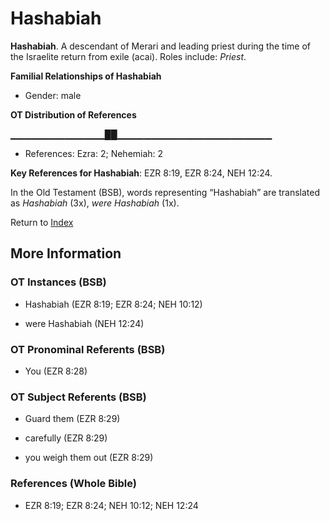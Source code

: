 # Hashabiah
**Hashabiah**. 
A descendant of Merari and leading priest during the time of the Israelite return from exile (acai). 
Roles include: 
_Priest_. 




**Familial Relationships of Hashabiah**


* Gender: male


**OT Distribution of References**

▁▁▁▁▁▁▁▁▁▁▁▁▁▁██▁▁▁▁▁▁▁▁▁▁▁▁▁▁▁▁▁▁▁▁▁▁▁
* References: Ezra: 2; Nehemiah: 2



**Key References for Hashabiah**: 
EZR 8:19, EZR 8:24, NEH 12:24. 


In the Old Testament (BSB), words representing “Hashabiah” are translated as 
*Hashabiah* (3x), *were Hashabiah* (1x). 




Return to [Index](00-Index.md)

## More Information

### OT Instances (BSB)

* Hashabiah (EZR 8:19; EZR 8:24; NEH 10:12)

* were Hashabiah (NEH 12:24)



### OT Pronominal Referents (BSB)

* You (EZR 8:28)



### OT Subject Referents (BSB)

* Guard them (EZR 8:29)

* carefully (EZR 8:29)

* you weigh them out (EZR 8:29)



### References (Whole Bible)

* EZR 8:19; EZR 8:24; NEH 10:12; NEH 12:24



